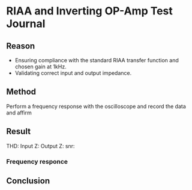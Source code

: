 # RIAA and Inverting OP-Amp Test Journal 

## Reason
* Ensuring compliance with the standard RIAA transfer function and chosen gain at 1kHz.
* Validating correct input and output impedance.

## Method

Perform a frequency response with the oscilloscope and record the data and affirm 

## Result

THD:
Input Z:
Output Z:
snr:

### Frequency responce



## Conclusion


